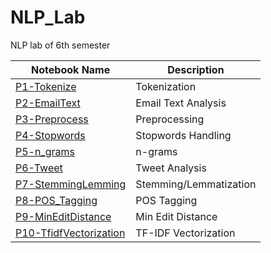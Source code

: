 # NLP_Lab
NLP lab of 6th semester


| Notebook Name                          | Description              |
|----------------------------------------|--------------------------|
| [P1-Tokenize](P1-Tokenize.ipynb)        | Tokenization             |
| [P2-EmailText](P2-EmailText.ipynb)      | Email Text Analysis      |
| [P3-Preprocess](P3-Preprocess.ipynb)    | Preprocessing            |
| [P4-Stopwords](P4-Stopwords.ipynb)      | Stopwords Handling       |
| [P5-n_grams](P5-n_grams.ipynb)          | n-grams                  |
| [P6-Tweet](P6-Tweet.ipynb)              | Tweet Analysis           |
| [P7-StemmingLemming](P7-StemmingLemming.ipynb) | Stemming/Lemmatization |
| [P8-POS_Tagging](P8-POS_Tagging.ipynb)  | POS Tagging              |
| [P9-MinEditDistance](P9-MinEditDistance.ipynb) | Min Edit Distance  |
| [P10-TfidfVectorization](P10-TfidfVectorization.ipynb) | TF-IDF Vectorization |
